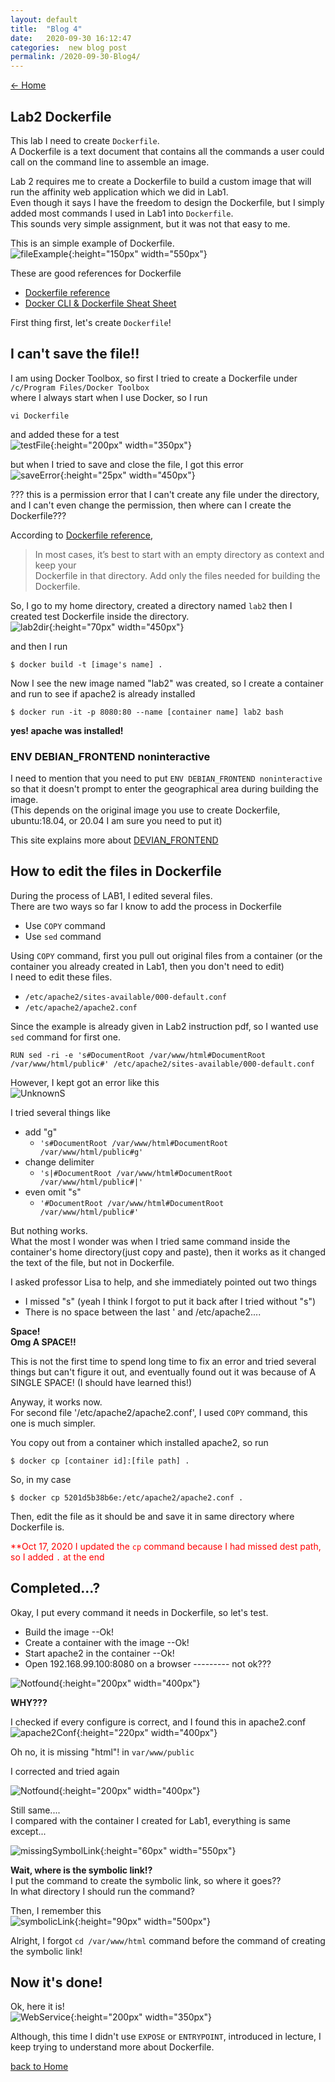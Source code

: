 ```yaml
---
layout: default
title:  "Blog 4"
date:   2020-09-30 16:12:47
categories:  new blog post
permalink: /2020-09-30-Blog4/
---
```

[<- Home](https://keiyamo.github.io/)

## Lab2 Dockerfile

This lab I need to create `Dockerfile`.  
A Dockerfile is a text document that contains all the commands a user could call on the command line to assemble an image.  

Lab 2 requires me to create a Dockerfile to build a custom image that will run the affinity web application which we did in Lab1.  
Even though it says I have the freedom to design the Dockerfile, but I simply added most commands I used in Lab1 into `Dockerfile`.  
This sounds very simple assignment, but it was not that easy to me.  

This is an simple example of Dockerfile.  
![fileExample](https://user-images.githubusercontent.com/69828773/94781376-9675d780-037e-11eb-8d0e-474cb36422e2.png){:height="150px" width="550px"}

These are good references for Dockerfile
  - [Dockerfile reference](https://docs.docker.com/engine/reference/builder/#cmd)
  - [Docker CLI & Dockerfile Sheat Sheet](https://design.jboss.org/redhatdeveloper/marketing/docker_cheatsheet/cheatsheet/images/docker_cheatsheet_r3v2.pdf)

First thing first, let's create `Dockerfile`!

## I can't save the file!!  

I am using Docker Toolbox, so first I tried to create a Dockerfile under  
`/c/Program Files/Docker Toolbox`  
where I always start when I use Docker, so I run   
```
vi Dockerfile
```
and added these for a test  
![testFile](https://user-images.githubusercontent.com/69828773/94781427-a988a780-037e-11eb-9f4a-514358a539af.png){:height="200px" width="350px"}

but when I tried to save and close the file, I got this error  
![saveError](https://user-images.githubusercontent.com/69828773/94781451-b2797900-037e-11eb-93c8-58629d0f5d4a.png){:height="25px" width="450px"}

??? this is a permission error that I can't create any file under the directory, and I can't even change the permission, then where can I create the Dockerfile???

According to [Dockerfile reference](https://docs.docker.com/engine/reference/builder/#cmd),  
>  In most cases, it’s best to start with an empty directory as context and keep your  
>  Dockerfile in that directory. Add only the files needed for building the Dockerfile.

So, I go to my home directory, created a directory named `lab2` then I created test Dockerfile inside the directory.  
![lab2dir](https://user-images.githubusercontent.com/69828773/94781472-bc02e100-037e-11eb-8450-92018ec35704.png){:height="70px" width="450px"}

and then I run
```
$ docker build -t [image's name] .
```

Now I see the new image named "lab2" was created, so I create a container and run to see if apache2 is already installed  

```
$ docker run -it -p 8080:80 --name [container name] lab2 bash
```
**yes! apache was installed!**

### ENV DEBIAN_FRONTEND noninteractive

I need to mention that you need to put `ENV DEBIAN_FRONTEND noninteractive` so that it doesn't prompt to enter the geographical area during building the image.  
(This depends on the original image you use to create Dockerfile, ubuntu:18.04, or 20.04 I am sure you need to put it)

This site explains more about [DEVIAN_FRONTEND](https://www.cyberciti.biz/faq/explain-debian_frontend-apt-get-variable-for-ubuntu-debian/)

## How to edit the files in Dockerfile

During the process of LAB1, I edited several files.  
There are two ways so far I know to add the process in Dockerfile
 - Use `COPY` command
 - Use `sed` command

Using `COPY` command, first you pull out original files from a container (or the container you already created in Lab1, then you don't need to edit)  
I need to edit these files.
 - `/etc/apache2/sites-available/000-default.conf`
 - `/etc/apache2/apache2.conf`

Since the example is already given in Lab2 instruction pdf, so I wanted use `sed` command for first one.
```
RUN sed -ri -e 's#DocumentRoot /var/www/html#DocumentRoot /var/www/html/public#' /etc/apache2/sites-available/000-default.conf
```

However, I kept got an error like this  
![UnknownS](https://user-images.githubusercontent.com/69828773/94781500-c9b86680-037e-11eb-8b56-4574a8372241.png)

I tried several things like  
 - add "g"
   - `'s#DocumentRoot /var/www/html#DocumentRoot /var/www/html/public#g'`
 - change delimiter
   - `'s|#DocumentRoot /var/www/html#DocumentRoot /var/www/html/public#|'`
 - even omit "s"
   - `'#DocumentRoot /var/www/html#DocumentRoot /var/www/html/public#'`

But nothing works.  
What the most I wonder was when I tried same command inside the container's home directory(just copy and paste), then it works as it changed the text of the file, but not in Dockerfile.

I asked professor Lisa to help, and she immediately pointed out two things
  - I missed "s" (yeah I think I forgot to put it back after I tried without "s")
  - There is no space between the last ' and /etc/apache2....

**Space!**  
**Omg A SPACE!!**

This is not the first time to spend long time to fix an error and tried several things but can't figure it out, and eventually found out it was because of A SINGLE SPACE! (I should have learned this!)

Anyway, it works now.  
For second file '/etc/apache2/apache2.conf', I used `COPY` command, this one is much simpler.

You copy out from a container which installed apache2, so run  
```
$ docker cp [container id]:[file path] .
```  
So, in my case
```
$ docker cp 5201d5b38b6e:/etc/apache2/apache2.conf .
```  
Then, edit the file as it should be and save it in same directory where Dockerfile is.

<span style="color:red">**Oct 17, 2020 I updated the `cp` command because I had missed dest path, so I added `.` at the end </span>   

## Completed...?

Okay, I put every command it needs in Dockerfile, so let's test.

- Build the image --Ok!
- Create a container with the image --Ok!
- Start apache2 in the container --Ok!
- Open 192.168.99.100:8080 on a browser --------- not ok???

![Notfound](https://user-images.githubusercontent.com/69828773/94781535-d8068280-037e-11eb-968f-dbfaafa0fb1d.png){:height="200px" width="400px"}

**WHY???**

I checked if every configure is correct, and I found this in apache2.conf  
![apache2Conf](https://user-images.githubusercontent.com/69828773/94781561-e05ebd80-037e-11eb-9ffe-580e113c9608.png){:height="220px" width="400px"}

Oh no, it is missing "html"! in `var/www/public`  

I corrected and tried again  

 ![Notfound](https://user-images.githubusercontent.com/69828773/94781535-d8068280-037e-11eb-968f-dbfaafa0fb1d.png){:height="200px" width="400px"}

Still same....  
I compared with the container I created for Lab1, everything is same except...  

![missingSymbolLink](https://user-images.githubusercontent.com/69828773/94781614-eeacd980-037e-11eb-8c3a-5b1950bd2897.png){:height="60px" width="550px"}

**Wait, where is the symbolic link!?**  
I put the command to create the symbolic link, so where it goes??  
In what directory I should run the command?

Then, I remember this  
![symbolicLink](https://user-images.githubusercontent.com/69828773/94781631-f4a2ba80-037e-11eb-9a34-f3d21593500c.png){:height="90px" width="500px"}

Alright, I forgot `cd /var/www/html` command before the command of creating the symbolic link!

## Now it's done!
Ok, here it is!  
![WebService](https://user-images.githubusercontent.com/69828773/93693208-a570a600-fab1-11ea-809d-de0abaf2f96c.png){:height="200px" width="350px"}

Although, this time I didn't use `EXPOSE` or `ENTRYPOINT`, introduced in lecture, I keep trying to understand more about Dockerfile.  


[back to Home](https://keiyamo.github.io/)
